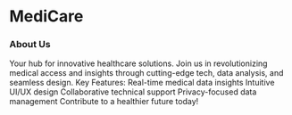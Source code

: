 # MediCare
### About Us
Your hub for innovative healthcare solutions. Join us in revolutionizing medical access and insights through cutting-edge tech, data analysis, and seamless design.  Key Features:  Real-time medical data insights Intuitive UI/UX design Collaborative technical support Privacy-focused data management Contribute to a healthier future today!
